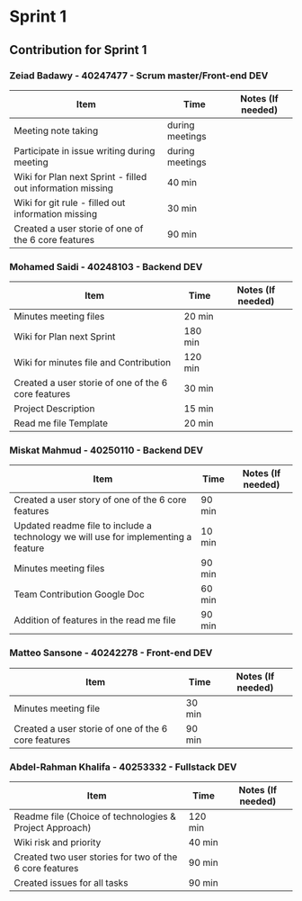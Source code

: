 # Sprint 1
## Contribution for Sprint 1

### Zeiad Badawy - 40247477 - Scrum master/Front-end DEV
| Item                        | Time      | Notes (If needed)                                               |
|-----------------------------|-----------|------------------------------------------------------------------|
| Meeting note taking         | during meetings |                |
| Participate in issue writing during meeting | during meetings |  |
| Wiki for Plan next Sprint - filled out information missing | 40 min |                                             |
| Wiki for git rule - filled out information missing | 30 min |                                             |
| Created a user storie of one of the 6 core features | 90 min |                           |


### Mohamed Saidi - 40248103 - Backend DEV
| Item                        | Time      | Notes (If needed)                                               |
|-----------------------------|-----------|------------------------------------------------------------------|
| Minutes meeting files       | 20 min    |                         |
| Wiki for Plan next Sprint   | 180 min    |                                                    |
| Wiki for minutes file and Contribution | 120 min | 
| Created a user storie of one of the 6 core features | 30 min |                           |
| Project Description         | 15 min    |                                                        |
| Read me file Template       |    20 min       |                                                     |






### Miskat Mahmud - 40250110 - Backend DEV
| Item                        | Time      | Notes (If needed)                                               |
|-----------------------------|-----------|------------------------------------------------------------------|
| Created a user story of one of the 6 core features | 90 min |                           |
| Updated readme file to include a technology we will use for implementing a feature | 10 min |                                             |
| Minutes meeting files       | 90 min    |                         |
| Team Contribution Google Doc| 60 min   |
| Addition of features in the read me file| 90 min   |



### Matteo Sansone - 40242278 - Front-end DEV
| Item                        | Time      | Notes (If needed)                                               |
|-----------------------------|-----------|------------------------------------------------------------------|
| Minutes meeting file        | 30 min    |                         |
| Created a user storie of one of the 6 core features | 90 min |                           |



### Abdel-Rahman Khalifa - 40253332 - Fullstack DEV
| Item                        | Time      | Notes (If needed)                                               |
|-----------------------------|-----------|------------------------------------------------------------------|
| Readme file (Choice of technologies & Project Approach) | 120 min |                                       |
| Wiki risk and priority      | 40 min    |  
| Created two user stories for two of the 6 core features | 90 min |                           |
| Created issues for all tasks| 90 min    |               |

